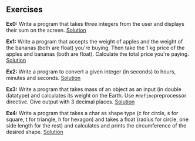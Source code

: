 ## Exercises
**Ex0:** Write a program that takes three integers from the user and displays their sum on the screen. 
[Solution](https://github.com/melsener/cmpe150/tree/master/exercise_solutions/ex0.c)

**Ex1:**  Write a program that accepts the weight of apples and the weight of the bananas (both are float) you're buying. Then take the 1 kg price of the apples and bananas (both are float). Calculate the total price you're paying.
[Solution](https://github.com/melsener/cmpe150/tree/master/exercise_solutions/ex1.c)

**Ex2:** Write a program to convert a given integer (in seconds) to hours, minutes and seconds.
[Solution](https://github.com/melsener/cmpe150/tree/master/exercise_solutions/ex2.c)

**Ex3:** Write a program that takes mass of an object as an input (in double datatype) and calculates its weight on the Earth. Use `#define`preprocessor directive. Give output with 3 decimal places.
[Solution](https://github.com/melsener/cmpe150/tree/master/exercise_solutions/ex3.c)

**Ex4:** Write a program that takes a char as shape type (c for circle, s for square, t for triangle, h for hexagon) and takes a float (radius for circle, one side length for the rest) and calculates and prints the circumference of the desired shape.
[Solution](https://github.com/melsener/cmpe150/tree/master/exercise_solutions/ex4.c)

